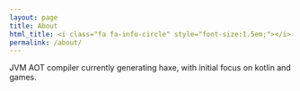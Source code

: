 ```yaml
---
layout: page
title: About
html_title: <i class="fa fa-info-circle" style="font-size:1.5em;"></i>
permalink: /about/
---
```


JVM AOT compiler currently generating haxe, with initial focus on kotlin and games.
